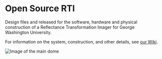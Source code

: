 # Open Source RTI

Design files and released for the software, hardware and physical construction of a Reflectance Transformation Imager for George Washington University.

For information on the system, construction, and other details, see [our Wiki](https://github.com/nichlock/rti/wiki).

![Image of the main dome](../../blob/master/images/dome/fully-wired.jpg)
